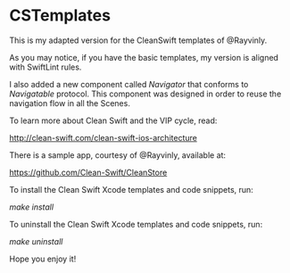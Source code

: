# CSTemplates

This is my adapted version for the CleanSwift templates of @Rayvinly.

As you may notice, if you have the basic templates, my version is aligned with SwiftLint rules.

I also added a new component called *Navigator* that conforms to *Navigatable* protocol. This component was designed in order to reuse the navigation flow in all the Scenes.

To learn more about Clean Swift and the VIP cycle, read:

http://clean-swift.com/clean-swift-ios-architecture

There is a sample app, courtesy of @Rayvinly, available at:

https://github.com/Clean-Swift/CleanStore

To install the Clean Swift Xcode templates and code snippets, run:

_make install_

To uninstall the Clean Swift Xcode templates and code snippets, run:

_make uninstall_


Hope you enjoy it!
